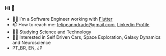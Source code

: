### Hi 👋

- 👨‍💻 I’m a Software Engineer working with [Flutter](https://github.com/flutter/flutter)
- 📫 How to reach me: felipeanndrade@gmail.com, [Linkedin Profile](https://www.linkedin.com/in/felpsisonfire/)
- 👨‍🔬 Studying Science and Technology
- 🧑‍🚀 Interested in Self Driven Cars, Space Exploration, Galaxy Dynamics and Neuroscience
- PT_BR, EN, JP
